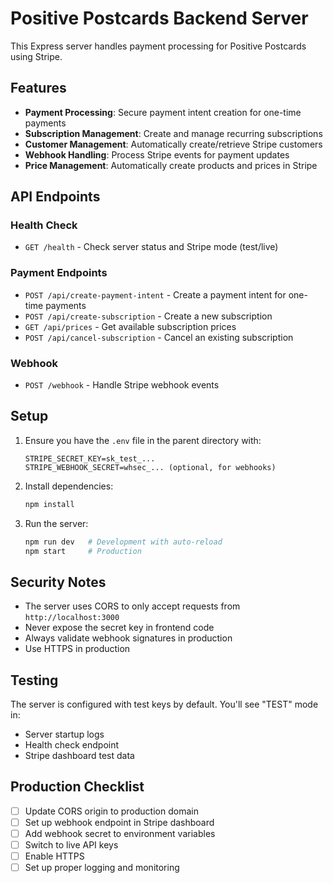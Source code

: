 # Positive Postcards Backend Server

This Express server handles payment processing for Positive Postcards using Stripe.

## Features

- **Payment Processing**: Secure payment intent creation for one-time payments
- **Subscription Management**: Create and manage recurring subscriptions
- **Customer Management**: Automatically create/retrieve Stripe customers
- **Webhook Handling**: Process Stripe events for payment updates
- **Price Management**: Automatically create products and prices in Stripe

## API Endpoints

### Health Check
- `GET /health` - Check server status and Stripe mode (test/live)

### Payment Endpoints
- `POST /api/create-payment-intent` - Create a payment intent for one-time payments
- `POST /api/create-subscription` - Create a new subscription
- `GET /api/prices` - Get available subscription prices
- `POST /api/cancel-subscription` - Cancel an existing subscription

### Webhook
- `POST /webhook` - Handle Stripe webhook events

## Setup

1. Ensure you have the `.env` file in the parent directory with:
   ```
   STRIPE_SECRET_KEY=sk_test_...
   STRIPE_WEBHOOK_SECRET=whsec_... (optional, for webhooks)
   ```

2. Install dependencies:
   ```bash
   npm install
   ```

3. Run the server:
   ```bash
   npm run dev   # Development with auto-reload
   npm start     # Production
   ```

## Security Notes

- The server uses CORS to only accept requests from `http://localhost:3000`
- Never expose the secret key in frontend code
- Always validate webhook signatures in production
- Use HTTPS in production

## Testing

The server is configured with test keys by default. You'll see "TEST" mode in:
- Server startup logs
- Health check endpoint
- Stripe dashboard test data

## Production Checklist

- [ ] Update CORS origin to production domain
- [ ] Set up webhook endpoint in Stripe dashboard
- [ ] Add webhook secret to environment variables
- [ ] Switch to live API keys
- [ ] Enable HTTPS
- [ ] Set up proper logging and monitoring 